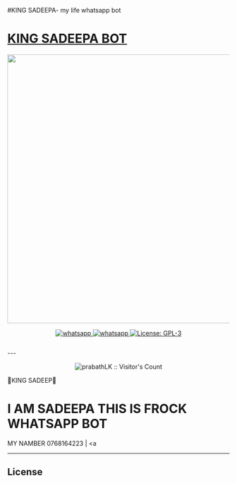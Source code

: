 #KING SADEEPA-
my life whatsapp bot
   <p align="center">  
  <a href="https://i.imgur.com/8kJDlqi.mp4">
        <h1> KING SADEEPA BOT </h1>
  <img src="https://telegra.ph/file/ae9a9fd9def66d3e83efe.jpg" width="610">
  </p>   
<p align="center">
  <a aria-label="Join our communty " href="https://chat.whatsapp.com/CyInl6yV" target="_blank">
    <img alt="whatsapp" src="https://img.shields.io/badge/Join Group-25D366?style=for-the-badge&logo=whatsapp&logoColor=white" />
  </a>
  
  <a aria-label="Join our group" href="https://chat.whatsapp.com/KUwc3H3tUZNHcmionwhqbi" target="_blank">
   <img alt="whatsapp" src="https://img.shields.io/badge/Join Group-25D366?style=for-the-badge&logo=whatsapp&logoColor=white" />
  </a>
  <a aria-label="Secktor is free to use" href="https://github.com/SamPandey001/Secktor-Md/blob/main/LICENCE" target="_blank">
    <img alt="License: GPL-3" src="https://badges.frapsoft.com/os/gpl/gpl.png?v=103)](https://opensource.org/licenses/GPL-3.0/" target="_blank" />
  </a>

</p>
<center><a href="#"><img src="http://readme-typing-svg.herokuapp.com?color=d1fa02&center=true&vCenter=true&multiline=false&lines=KING+SADEEPA+WHATSAPP+BOT+OFFICIAL" alt=""> </a></center>
</p>
---

<p align="center"><img src="https://telegra.ph/file/ae9a9fd9def66d3e83efe.jpg" alt="prabathLK :: Visitor's Count" /></p>

💃KING SADEEP💃


# I AM SADEEPA THIS IS FROCK WHATSAPP BOT 

MY NAMBER 0768164223
| <a

 ---

## License


